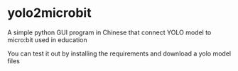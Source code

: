 # yolo2microbit
A simple python GUI program in Chinese that connect YOLO model to micro:bit used in education

You can test it out by installing the requirements and download a yolo model files
